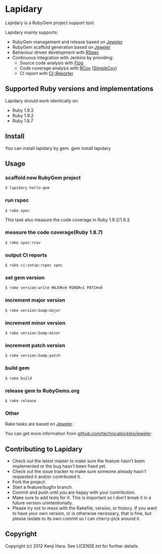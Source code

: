 # Lapidary

Lapidary is a RubyGem project support tool.

Lapidary mainly supports:

* RubyGem management and release based on [Jeweler](https://github.com/technicalpickles/jeweler)
* RubyGem scaffold generation based on [Jeweler](https://github.com/technicalpickles/jeweler)
* Behaviour driven development with [RSpec](https://github.com/dchelimsky/rspec)
* Continuous integration with Jenkins by providing:
  * Source code analysis with [Flog](https://github.com/seattlerb/flog)
  * Code coverage analysis with [RCov](https://github.com/relevance/rcov) ([SimpleCov](https://github.com/colszowka/simplecov))
  * CI report with [CI::Reporter](https://github.com/nicksieger/ci_reporter)

## Supported Ruby versions and implementations
Lapidary should work identically on:

* Ruby 1.9.3
* Ruby 1.9.2
* Ruby 1.8.7

## Install

You can install lapidary by gem.
    gem install lapidary

## Usage

### scaffold new RubyGem project
    $ lapidary hello-gem

### run rspec
    $ rake spec
This task also measure the code coverage in Ruby 1.9.2/1.9.3.

### measure the code coverage(Ruby 1.8.7)
    $ rake spec:rcov
 
### output CI reports
    $ rake ci:setup:rspec spec

### set gem version
    $ rake version:write MAJOR=0 MINOR=1 PATCH=0

### increment major version
    $ rake version:bump:major

### increment minor version
    $ rake version:bump:minor

### increment patch version
    $ rake version:bump:patch

### build gem
    $ rake build

### release gem to RubyGems.org
    $ rake release

### Other

Rake tasks are based on [Jeweler](https://github.com/technicalpickles/jeweler).

You can get more information from [github.com/technicalpickles/jeweler](https://github.com/technicalpickles/jeweler).

## Contributing to Lapidary
 
* Check out the latest master to make sure the feature hasn't been implemented or the bug hasn't been fixed yet.
* Check out the issue tracker to make sure someone already hasn't requested it and/or contributed it.
* Fork the project.
* Start a feature/bugfix branch.
* Commit and push until you are happy with your contribution.
* Make sure to add tests for it. This is important so I don't break it in a future version unintentionally.
* Please try not to mess with the Rakefile, version, or history. If you want to have your own version, or is otherwise necessary, that is fine, but please isolate to its own commit so I can cherry-pick around it.

## Copyright

Copyright (c) 2012 Kenji Hara. See LICENSE.txt for further details.

